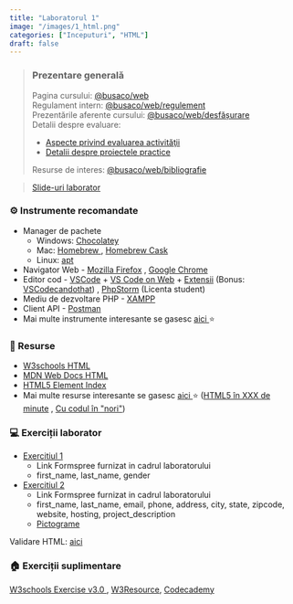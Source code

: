 ```yaml
---
title: "Laboratorul 1"
image: "/images/1_html.png"
categories: ["Inceputuri", "HTML"]
draft: false
---
```


> ### ️Prezentare generală
> Pagina cursului: <a href="https://profs.info.uaic.ro/sabin.buraga/teach/courses/web/" class="text-link" target="_blank">@busaco/web </a> \
> Regulament intern: <a href="https://profs.info.uaic.ro/sabin.buraga/teach/courses/web/web-rules.html" class="text-link" target="_blank">@busaco/web/regulement </a> \
> Prezentările aferente cursului: <a href="https://profs.info.uaic.ro/sabin.buraga/teach/courses/web/web-film.html" class="text-link" target="_blank">@busaco/web/desfășurare </a> \
> Detalii despre evaluare:
> - <a href="https://profs.info.uaic.ro/sabin.buraga/teach/courses/web/web-exam.html" class="text-link" target="_blank">Aspecte privind evaluarea activităţii </a>
> - <a href="https://profs.info.uaic.ro/sabin.buraga/teach/courses/web/web-projects.html" class="text-link" target="_blank">Detalii despre proiectele practice </a>
>
> Resurse de interes: <a href="https://profs.info.uaic.ro/sabin.buraga/teach/courses/web/web-biblio.html" class="text-link" target="_blank">@busaco/web/bibliografie  </a>

<blockquote class="slides">
    <a href="https://docs.google.com/presentation/d/e/2PACX-1vRZdzDnfDWLM_12nR2pCukYWFWJewebzOTLzut0JDZJqFmr3u4MF7MWzsVghuvtADnxH3I4IidiLRr1/pub?start=false&loop=false&delayms=3000&slide=id.p" class="slides-link">Slide-uri laborator</a>
</blockquote>

### ⚙️ Instrumente recomandate
- Manager de pachete
  - Windows: <a href="https://chocolatey.org" target="_blank">Chocolatey </a>
  - Mac: <a href="https://chocolatey.org" target="_blank">Homebrew </a>, <a href="https://github.com/Homebrew/homebrew-cask" target="_blank">Homebrew Cask </a>
  - Linux: <a href="https://linuxize.com/post/how-to-use-apt-command/" target="_blank">apt </a>
- Navigator Web - <a href="https://www.mozilla.org/ro/firefox/new/" target="_blank">Mozilla Firefox</a> , <a href="https://www.google.com/intl/ro_ro/chrome/" target="_blank">Google Chrome</a>
- Editor cod - <a href="https://code.visualstudio.com/" target="_blank">VSCode</a> + <a href="https://vscode.dev/" target="_blank">VS Code on Web</a> + <a href="https://marketplace.visualstudio.com/VSCode" target="_blank">Extensii</a> (Bonus: <a href="https://vscodecandothat.com/" target="_blank">VSCodecandothat</a>) , <a href="https://www.jetbrains.com/phpstorm/" target="_blank">PhpStorm</a> (Licenta student)
- Mediu de dezvoltare PHP - <a href="https://www.apachefriends.org/ro/index.html" target="_blank">XAMPP</a>
- Client API - <a href="https://www.postman.com/" target="_blank">Postman</a>
- Mai multe instrumente interesante se gasesc   <a href="https://profs.info.uaic.ro/~busaco/teach/courses/web/web-film.html" target="_blank">aici </a> ⭐

### 📖 Resurse
- <a href="https://www.w3schools.com/html/" target="_blank">W3schools HTML</a>
- <a href="https://developer.mozilla.org/en-US/docs/Web/HTML" target="_blank">MDN Web Docs HTML</a>
- <a href="http://html5doctor.com/element-index" target="_blank">HTML5 Element Index</a>
- Mai multe resurse interesante se gasesc   <a href="https://profs.info.uaic.ro/~busaco/teach/courses/web/web-film.html" target="_blank">aici </a> ⭐ (<a href="https://www.slideshare.net/busaco/html5-in-xxx-de-minute" target="_blank">HTML5 în XXX de minute</a> , <a href="https://www.slideshare.net/busaco/cu-codul-n-nori" target="_blank">Cu codul în "nori"</a>)

### 💻 Exerciții laborator
- <a href="https://github.com/victorvlad19/web/raw/master/_posts/imagini/L1_Ex1.png" target="_blank">Exercitiul 1</a>
  - Link Formspree furnizat in cadrul laboratorului
  - first_name, last_name, gender
- <a href="https://github.com/victorvlad19/web/raw/master/_posts/imagini/L1_Ex2.png" target="_blank">Exercitiul 2</a>
  - Link Formspree furnizat in cadrul laboratorului
  - first_name, last_name, email, phone, address, city, state, zipcode, website, hosting, project_description
  - <a href="https://getemoji.com/" target="_blank">Pictograme</a>

Validare HTML: <a href="https://validator.w3.org/#validate_by_input" target="_blank">aici</a>

### 🏠 Exerciții suplimentare
<a href="https://www.w3schools.com/html/exercise.asp" target="_blank">W3schools Exercise v3.0 </a>,
<a href="https://www.w3resource.com/html-css-exercise/basic/" target="_blank">W3Resource</a>,
<a href="https://www.codecademy.com/courses/learn-html/lessons/intro-to-html/exercises/intro" target="_blank">Codecademy</a>

